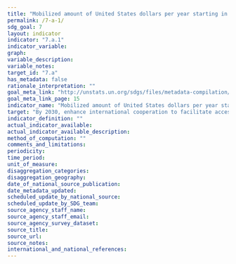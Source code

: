 ```yaml
---
title: "Mobilized amount of United States dollars per year starting in 2020 accountable towards the $100 billion commitment"
permalink: /7-a-1/
sdg_goal: 7
layout: indicator
indicator: "7.a.1"
indicator_variable: 
graph: 
variable_description: 
variable_notes: 
target_id: "7.a"
has_metadata: false
rationale_interpretation: ""
goal_meta_link: "http://unstats.un.org/sdgs/files/metadata-compilation/Metadata-Goal-7.pdf"
goal_meta_link_page: 15
indicator_name: "Mobilized amount of United States dollars per year starting in 2020 accountable towards the $100 billion commitment"
target: "By 2030, enhance international cooperation to facilitate access to clean energy research and technology, including renewable energy, energy efficiency and advanced and cleaner fossil-fuel technology, and promote investment in energy infrastructure and clean energy technology."
indicator_definition: ""
actual_indicator_available: 
actual_indicator_available_description: 
method_of_computation: ""
comments_and_limitations: 
periodicity: 
time_period: 
unit_of_measure: 
disaggregation_categories: 
disaggregation_geography: 
date_of_national_source_publication: 
date_metadata_updated: 
scheduled_update_by_national_source: 
scheduled_update_by_SDG_team: 
source_agency_staff_name: 
source_agency_staff_email: 
source_agency_survey_dataset: 
source_title: 
source_url: 
source_notes: 
international_and_national_references: 
---
```


